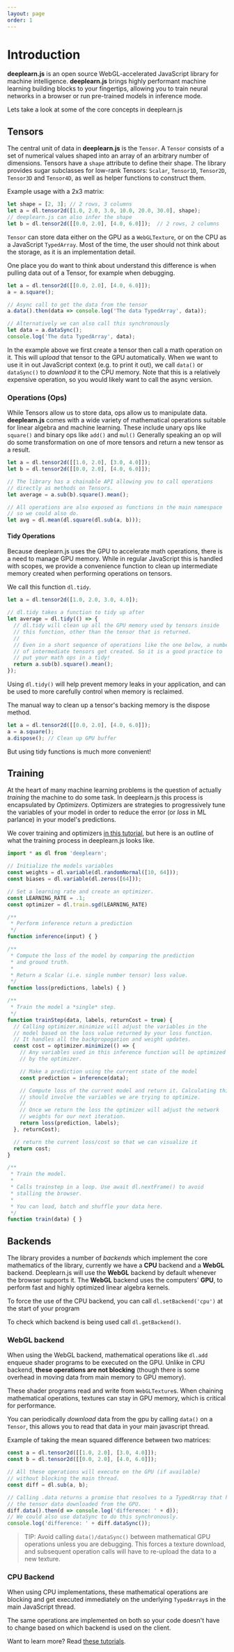 ```yaml
---
layout: page
order: 1
---
```

# Introduction

**deeplearn.js** is an open source WebGL-accelerated JavaScript library for machine
intelligence. **deeplearn.js** brings highly performant machine learning
building blocks to your fingertips, allowing you to train neural networks
in a browser or run pre-trained models in inference mode.

Lets take a look at some of the core concepts in deeplearn.js

## Tensors

The central unit of data in **deeplearn.js** is the `Tensor`. A `Tensor`
consists of a set of numerical values shaped into an array of an arbitrary
number of dimensions. Tensors have a `shape` attribute to define
their shape. The library provides sugar subclasses for low-rank Tensors:
`Scalar`, `Tensor1D`, `Tensor2D`, `Tensor3D` and `Tensor4D`, as well as helper functions to construct them.

Example usage with a 2x3 matrix:

```js
let shape = [2, 3]; // 2 rows, 3 columns
let a = dl.tensor2d([1.0, 2.0, 3.0, 10.0, 20.0, 30.0], shape);
// deeplearn.js can also infer the shape
let b = dl.tensor2d([[0.0, 2.0], [4.0, 6.0]]);  // 2 rows, 2 columns
```

`Tensor` can store data either on the GPU as a `WebGLTexture`, or on the CPU as
a JavaScript `TypedArray`. Most of the time, the user should not think about
the storage, as it is an implementation detail.

One place you do want to think about understand this difference is when pulling
data out of a Tensor, for example when debugging.

```js
let a = dl.tensor2d([[0.0, 2.0], [4.0, 6.0]]);
a = a.square();

// Async call to get the data from the tensor
a.data().then(data => console.log('The data TypedArray', data));

// Alternatively we can also call this synchronously
let data = a.dataSync();
console.log('The data TypedArray', data);
```

In the example above we first create a tensor then call a math operation on it. This will
_upload_ that tensor to the GPU automatically. When we want to use it in out JavaScript context
(e.g. to print it out), we call `data()` or `dataSync()` to _download_ it to the CPU memory. Note that
this is a relatively expensive operation, so you would likely want to call the async version.


### Operations (Ops)

While Tensors allow us to store data, ops allow us to manipulate data. __deeplearn.js__ comes with a wide variety of mathematical operations suitable for linear algebra and machine learning. These include unary ops like `square()` and binary ops like `add()` and `mul()` Generally speaking an op will do some transformation on one of more tensors and return a new tensor as a result.

```js
let a = dl.tensor2d([[1.0, 2.0], [3.0, 4.0]]);
let b = dl.tensor2d([[0.0, 2.0], [4.0, 6.0]]);

// The library has a chainable API allowing you to call operations
// directly as methods on Tensors.
let average = a.sub(b).square().mean();

// All operations are also exposed as functions in the main namespace
// so we could also do.
let avg = dl.mean(dl.square(dl.sub(a, b)));
```

#### Tidy Operations

Because deeplearn.js uses the GPU to accelerate math operations, there is a need
to manage GPU memory. While in regular JavaScript this is handled with scopes, we
provide a convenience function to clean up intermediate memory created when performing
operations on tensors.

We call this function `dl.tidy`.

```js
let a = dl.tensor2d([1.0, 2.0, 3.0, 4.0]);

// dl.tidy takes a function to tidy up after
let average = dl.tidy(() => {
  // dl.tidy will clean up all the GPU memory used by tensors inside
  // this function, other than the tensor that is returned.
  //
  // Even in a short sequence of operations like the one below, a number
  // of intermediate tensors get created. So it is a good practice to
  // put your math ops in a tidy!
  return a.sub(b).square().mean();
});
```

Using `dl.tidy()` will help prevent memory leaks in your application, and can be used to more carefully control when memory is reclaimed.

The manual way to clean up a tensor's backing memory is the dispose method.

```js
let a = dl.tensor2d([[0.0, 2.0], [4.0, 6.0]]);
a = a.square();
a.dispose(); // Clean up GPU buffer
```

But using tidy functions is much more convenient!

## Training

At the heart of many machine learning problems is the question of actually _training_ the machine to do some task. In deeplearn.js this process is encapsulated by  _Optimizers_. Optimizers are strategies to progressively tune the variables of your model in order to reduce the error (or _loss_ in ML parlance) in your model's predictions.

We cover training and optimizers [in this tutorial](ml_beginners.md), but here is an outline of what the training process in deeplearn.js looks like.

```js
import * as dl from 'deeplearn';

// Initialize the models variables
const weights = dl.variable(dl.randomNormal([10, 64]));
const biases = dl.variable(dl.zeros([64]));

// Set a learning rate and create an optimizer.
const LEARNING_RATE = .1;
const optimizer = dl.train.sgd(LEARNING_RATE)

/**
 * Perform inference return a prediction
 */
function inference(input) { }

/**
 * Compute the loss of the model by comparing the prediction
 * and ground truth.
 *
 * Return a Scalar (i.e. single number tensor) loss value.
 */
function loss(predictions, labels) { }

/**
 * Train the model a *single* step.
 */
function trainStep(data, labels, returnCost = true) {
  // Calling optimizer.minimize will adjust the variables in the
  // model based on the loss value returned by your loss function.
  // It handles all the backpropogation and weight updates.
  const cost = optimizer.minimize(() => {
    // Any variables used in this inference function will be optimized
    // by the optimizer.

    // Make a prediction using the current state of the model
    const prediction = inference(data);

    // Compute loss of the current model and return it. Calculating this loss
    // should involve the variables we are trying to optimize.
    //
    // Once we return the loss the optimizer will adjust the network
    // weights for our next iteration.
    return loss(prediction, labels);
  }, returnCost);

  // return the current loss/cost so that we can visualize it
  return cost;
}

/**
 * Train the model.
 *
 * Calls trainstep in a loop. Use await dl.nextFrame() to avoid
 * stalling the browser.
 *
 * You can load, batch and shuffle your data here.
 */
function train(data) { }
```

## Backends

The library provides a number of _backends_ which implement the core mathematics of the library, currently we have a __CPU__ backend and a __WebGL__ backend. Deeplearn.js will use the __WebGL__ backend by default whenever the browser supports it. The __WebGL__ backend uses the computers' __GPU__, to perform fast and highly optimized linear algebra kernels.

To force the use of the CPU backend, you can call `dl.setBackend('cpu')` at the start of your program

To check which backend is being used call `dl.getBackend()`.


### WebGL backend

When using the WebGL backend, mathematical
operations like `dl.add` enqueue shader programs to be executed on the GPU. Unlike in CPU backend, **these operations are not blocking** (though there is some overhead in moving data from main memory to GPU memory).

These shader programs read and write from `WebGLTexture`s. When chaining mathematical operations, textures can stay in GPU memory, which is critical for performance.

You can periodically _download_ data from the gpu by calling `data()` on a `Tensor`, this allows you to read that data in your main javascript thread.

Example of taking the mean squared difference between two matrices:

```js
const a = dl.tensor2d([[1.0, 2.0], [3.0, 4.0]]);
const b = dl.tensor2d([[0.0, 2.0], [4.0, 6.0]]);

// All these operations will execute on the GPU (if available)
// without blocking the main thread.
const diff = dl.sub(a, b);

// Calling .data returns a promise that resolves to a TypedArray that holds
// the tensor data downloaded from the GPU.
diff.data().then(d => console.log('difference: ' + d));
// We could also use dataSync to do this synchronously.
console.log('difference: ' + diff.dataSync());
```

> TIP: Avoid calling `data()/dataSync()` between mathematical GPU
operations unless you are debugging. This forces a texture download, and
subsequent operation calls will have to re-upload the data to a new
texture.

### CPU Backend

When using CPU implementations, these mathematical
operations are blocking and get executed immediately on the underlying
`TypedArray`s in the main JavaScript thread.

The same operations are implemented on both so your code doesn't have to change based on which backend is used on the client.

Want to learn more? Read [these tutorials](index.md).
